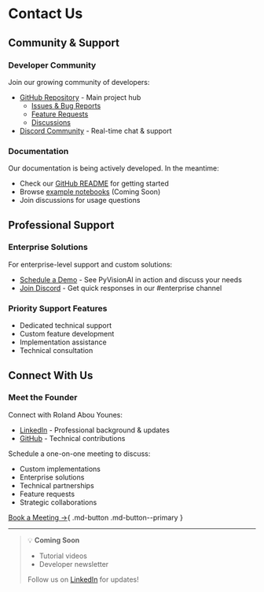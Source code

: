 # Contact Us

## Community & Support

### Developer Community
Join our growing community of developers:

- [GitHub Repository](https://github.com/MDGrey33/pyvisionai) - Main project hub
  - [Issues & Bug Reports](https://github.com/MDGrey33/pyvisionai/issues)
  - [Feature Requests](https://github.com/MDGrey33/pyvisionai/issues)
  - [Discussions](https://github.com/MDGrey33/pyvisionai/discussions)
- [Discord Community](https://discord.gg/DGqprtyk) - Real-time chat & support

### Documentation
Our documentation is being actively developed. In the meantime:
- Check our [GitHub README](https://github.com/MDGrey33/pyvisionai#readme) for getting started
- Browse [example notebooks](https://github.com/MDGrey33/pyvisionai/tree/main/examples) (Coming Soon)
- Join discussions for usage questions

## Professional Support

### Enterprise Solutions
For enterprise-level support and custom solutions:

- [Schedule a Demo](https://calendar.app.google/FxCP2W8XMQnNyich8) - See PyVisionAI in action and discuss your needs
- [Join Discord](https://discord.gg/DGqprtyk) - Get quick responses in our #enterprise channel

### Priority Support Features
- Dedicated technical support
- Custom feature development
- Implementation assistance
- Technical consultation

## Connect With Us

### Meet the Founder
Connect with Roland Abou Younes:
- [LinkedIn](https://www.linkedin.com/in/rolanday/) - Professional background & updates
- [GitHub](https://github.com/MDGrey33) - Technical contributions

Schedule a one-on-one meeting to discuss:
- Custom implementations
- Enterprise solutions
- Technical partnerships
- Feature requests
- Strategic collaborations

[Book a Meeting →](https://calendar.app.google/FxCP2W8XMQnNyich8){ .md-button .md-button--primary }

---

> 💡 **Coming Soon**
> - Tutorial videos
> - Developer newsletter
> 
> Follow us on [LinkedIn](https://www.linkedin.com/in/rolanday/) for updates!


